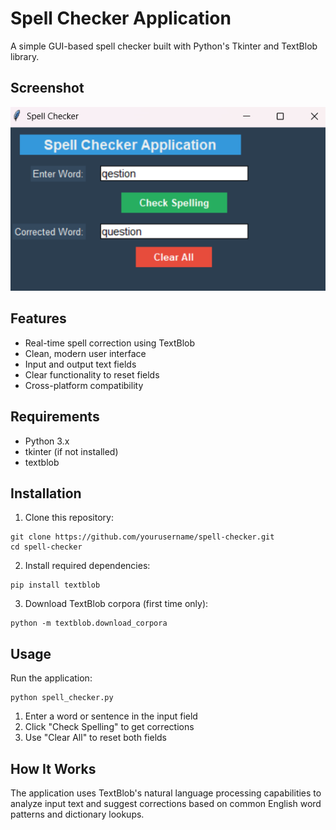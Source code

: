 # Spell Checker Application

A simple GUI-based spell checker built with Python's Tkinter and TextBlob library.

## Screenshot

![Spell Checker Application](spell_corrector_image.png)

## Features

- Real-time spell correction using TextBlob
- Clean, modern user interface
- Input and output text fields
- Clear functionality to reset fields
- Cross-platform compatibility

## Requirements

- Python 3.x
- tkinter (if not installed)
- textblob

## Installation

1. Clone this repository:
   
```
git clone https://github.com/yourusername/spell-checker.git
cd spell-checker
```

2. Install required dependencies:
   
```
pip install textblob
```

3. Download TextBlob corpora (first time only):
   
```
python -m textblob.download_corpora
```

## Usage

Run the application:

```
python spell_checker.py
```

1. Enter a word or sentence in the input field
2. Click "Check Spelling" to get corrections
3. Use "Clear All" to reset both fields

## How It Works

The application uses TextBlob's natural language processing capabilities to analyze input text and suggest corrections based on common English word patterns and dictionary lookups.
